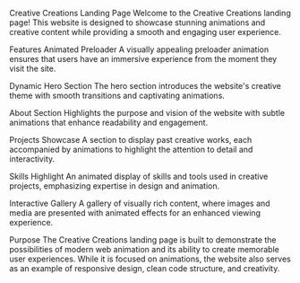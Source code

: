 Creative Creations Landing Page
Welcome to the Creative Creations landing page! This website is designed to showcase stunning animations and creative content while providing a smooth and engaging user experience.

Features
Animated Preloader
A visually appealing preloader animation ensures that users have an immersive experience from the moment they visit the site.

Dynamic Hero Section
The hero section introduces the website's creative theme with smooth transitions and captivating animations.

About Section
Highlights the purpose and vision of the website with subtle animations that enhance readability and engagement.

Projects Showcase
A section to display past creative works, each accompanied by animations to highlight the attention to detail and interactivity.

Skills Highlight
An animated display of skills and tools used in creative projects, emphasizing expertise in design and animation.

Interactive Gallery
A gallery of visually rich content, where images and media are presented with animated effects for an enhanced viewing experience.

Purpose
The Creative Creations landing page is built to demonstrate the possibilities of modern web animation and its ability to create memorable user experiences. While it is focused on animations, the website also serves as an example of responsive design, clean code structure, and creativity.